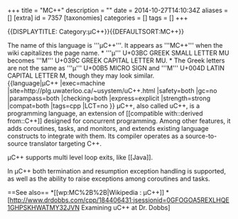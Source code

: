 +++
title = "ΜC++"
description = ""
date = 2014-10-27T14:10:34Z
aliases = []
[extra]
id = 7357
[taxonomies]
categories = []
tags = []
+++

{{DISPLAYTITLE: Category:μC++}}{{DEFAULTSORT:MC++}}
<div class="messagebox">The name of this language is '''&#x03bc;C++'''. It appears as '''&#x039c;C++''' when the wiki capitalizes the page name.
* '''&#x03bc;''' U+03BC GREEK SMALL LETTER MU becomes '''&#x039c;''' U+039C GREEK CAPITAL LETTER MU.
* The Greek letters are not the same as '''&#x00b5;''' U+00B5 MICRO SIGN and '''&#x004d;''' U+004D LATIN CAPITAL LETTER M, though they may look similar.</div>
{{language|μC++
|exec=machine
|site=http://plg.uwaterloo.ca/~usystem/uC++.html
|safety=both
|gc=no
|parampass=both
|checking=both
|express=explicit
|strength=strong
|compat=both
|tags=cpp
|LCT=no
}}
μC++, also called uC++, is a programming language, an extension of [[compatible with::derived from::C++]] designed for concurrent programming. Among other features, it adds coroutines, tasks, and monitors, and extends existing language constructs to integrate with them. Its compiler operates as a source-to-source translator targeting C++.

μC++ supports multi level loop exits, like [[Java]].

In μC++ both termination and resumption exception handling is supported, as well as the ability to raise exceptions among coroutines and tasks.

==See also==
*[[wp:ΜC%2B%2B|Wikipedia : μC++]]
*[http://www.drdobbs.com/cpp/184406431;jsessionid=0GFOGOA5REXLHQE1GHPSKHWATMY32JVN Examining uC++ at Dr. Dobbs]
